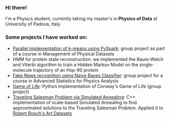### Hi there!
I'm a Physics student, currently taking my master's in **Physics of Data** at University of Padova, Italy. 

### Some projects I have worked on:
  - [Parallel implementation of k-means using PySpark](https://github.com/s1m0n32001/kMeansMapReduce): group project as part of a course in Management of Physical Datasets
  - HMM for protein state reconstruction: we implemented the Baum-Welch and Viterbi algorithm to train a Hidden Markov Model on the single-molecule trajectory of an Hsp-90 protein
  - [Fake News recognition using Naive Bayes Classifier](https://github.com/s1m0n32001/BayesianFakeNewsRecognition): group project for a course in Advanced Statistics for Physics Analysis
  - [Game of Life](https://github.com/RiccardoTancredi/GameofLife): Python implementation of Conway's Game of Life (group project)
  - [Traveling Salesman Problem via Simulated Annealing](https://github.com/s1m0n32001/TSP-Art): C++ implementation of scale-based Simulated Annealing to find approximated solutions to the Traveling Salesman Problem. Applied it to [Robert Bosch's Art Datasets](https://www.math.uwaterloo.ca/tsp/data/art/)
<!--
**s1m0n32001/s1m0n32001** is a ✨ _special_ ✨ repository because its `README.md` (this file) appears on your GitHub profile.

Here are some ideas to get you started:

- 🔭 I’m currently working on ...
- 🌱 I’m currently learning ...
- 👯 I’m looking to collaborate on ...
- 🤔 I’m looking for help with ...
- 💬 Ask me about ...
- 📫 How to reach me: ...
- 😄 Pronouns: ...
- ⚡ Fun fact: ...
-->
